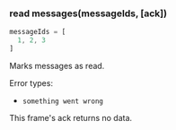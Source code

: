 ### read messages(messageIds, [ack])
```javascript
messageIds = [
  1, 2, 3
]
```
Marks messages as read.

Error types:
  - `something went wrong`

This frame's ack returns no data.
